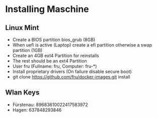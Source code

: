 Installing Maschine
===================

Linux Mint
----------

* Create a BIOS partition bios_grub (8GB)
* When uefi is active (Laptop) create a efi partition otherwise a swap partition (1GB)
* Create an 4GB ext4 Partition for reinstalls
* The rest should be an ext4 Partition
* User fru (Fullname: fru, Computer: fru-*)
* Install proprietary drivers (On failure disable secure boot)
* git clone https://github.com/fru/docker-images.git install

Wlan Keys
---------

* Fürstenau: 89683610022417583972
* Hagen: 637848293846
